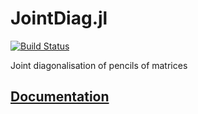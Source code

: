 # JointDiag.jl

[![Build Status][build-img]][build-url]

[build-img]: https://github.com/AlgebraicGeometricModeling/JointDiag.jl/workflows/CI/badge.svg?branch=main
[build-url]: https://github.com/AlgebraicGeometricModeling/JointDiag.jl/actions?query=workflow%3ACI

Joint diagonalisation of pencils of matrices

## [Documentation](https://algebraicgeometricmodeling.github.io/JointDiag.jl/)
